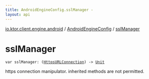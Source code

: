 ```yaml
---
title: AndroidEngineConfig.sslManager - 
layout: api
---
```


<div class='api-docs-breadcrumbs'><a href="../index.html">io.ktor.client.engine.android</a> / <a href="index.html">AndroidEngineConfig</a> / <a href="./ssl-manager.html">sslManager</a></div>

# sslManager

<div class="signature"><code><span class="keyword">var </span><span class="identifier">sslManager</span><span class="symbol">: </span><span class="symbol">(</span><a href="http://docs.oracle.com/javase/6/docs/api/javax/net/ssl/HttpsURLConnection.html"><span class="identifier">HttpsURLConnection</span></a><span class="symbol">)</span>&nbsp;<span class="symbol">-&gt;</span>&nbsp;<a href="https://kotlinlang.org/api/latest/jvm/stdlib/kotlin/-unit/index.html"><span class="identifier">Unit</span></a></code></div>

https connection manipulator. inherited methods are not permitted.

